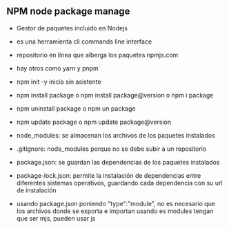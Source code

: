 ## NPM  node package manage
- Gestor de paquetes incluido en Nodejs
- es una herramienta cli  commands line interface
- repositorio en línea que alberga los paquetes  npmjs.com
- hay otros como yarn y pnpm
- npm init -y  inicia sin asistente
- npm install package o npm install package@version  o npm i package
- npm uninstall package o npm un package
- npm update package o npm update package@version


- node_modules: se almacenan los archivos de los paquetes instalados
- .gitignore: node_modules   porque no se debe subir a un repositorio
- package.json: se guardan las dependencias de los paquetes instalados
- package-lock.json: permite la instalación de dependencias entre diferentes sistemas operativos, guardando cada dependencia con su url de instalación

- usando package.json poniendo "type":"module", no es necesario que los archivos donde se exporta e importan usando es modules tengan que ser mjs,  pueden usar js